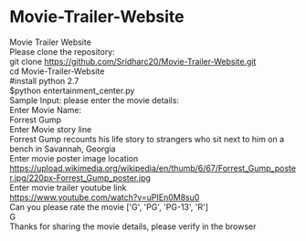 # Movie-Trailer-Website
Movie Trailer Website</br>
Please clone the repository:</br>
git clone https://github.com/Sridharc20/Movie-Trailer-Website.git</br>
cd Movie-Trailer-Website</br>
#install python 2.7</br>
$python entertainment_center.py</br>
Sample Input:
  please enter the movie details:</br>
  Enter Movie Name:</br>
  Forrest Gump</br>
  Enter Movie story line</br>
  Forrest Gump recounts his life story to strangers who sit next to him on a bench in Savannah, Georgia     </br>
  Enter movie poster image location</br>
  https://upload.wikimedia.org/wikipedia/en/thumb/6/67/Forrest_Gump_poster.jpg/220px-Forrest_Gump_poster.jpg</br>
  Enter movie trailer youtube link</br>
  https://www.youtube.com/watch?v=uPIEn0M8su0</br>
  Can you please rate the movie ['G', 'PG', 'PG-13', 'R']</br>
  G</br>
Thanks for sharing the movie details, please verify in the browser</br>
